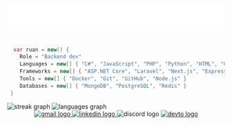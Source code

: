 <div align="center" style="width: 100%">
<img src="https://github.com/R-uan/R-uan/blob/main/typing.svg" />
<!-- Gif created with: https://github.com/denvercoder1/readme-typing-svg -->
</div>

<br/>

```csharp
  var ruan = new() {
    Role = "Backend dev"
    Languages = new[] { "C#", "JavaScript", "PHP", "Python", "HTML", "CSS", "TypeScript" },
    Frameworks = new[] { "ASP.NET Core", "Laravel", "Next.js", "Express.js", "React.js",  }
    Tools = new[] { "Docker", "Git", "GitHub", "Node.js" }
    Databases = new[] { "MongoDB", "PostgreSQL", "Redis" }
 }
```
  <img src="https://streak-stats.demolab.com?user=R-uan&locale=en&mode=weekly&theme=rose_pine&hide_border=false&border_radius=5" height="168" alt="streak graph"  />
  <img src="https://github-readme-stats.vercel.app/api/top-langs?username=R-uan&locale=en&hide_title=false&layout=compact&card_width=320&langs_count=6&theme=rose_pine&hide_border=false" height="168" alt="languages graph"  />

<br/>
<div align="center" style="width: 100%">
  <a href="mailto:rpo.lopes.dev@gmail.com" target="_blank">
    <img src="https://img.shields.io/static/v1?message=Gmail&logo=gmail&label=&color=D14836&logoColor=white&labelColor=&style=for-the-badge" height="35" alt="gmail logo"  />
  </a>
  <a href="https://www.linkedin.com/in/ruan-lopes-12041b1bb/" target="_blank">
    <img src="https://img.shields.io/static/v1?message=LinkedIn&logo=linkedin&label=&color=0077B5&logoColor=white&labelColor=&style=for-the-badge" height="35" alt="linkedin logo"  />
  </a>
  <img src="https://img.shields.io/static/v1?message=r.uan&logo=discord&label=&color=7289DA&logoColor=white&labelColor=&style=for-the-badge" height="35" alt="discord logo"  />
  <a href="https://dev.to/ruan" target="_blank">
    <img src="https://img.shields.io/static/v1?message=dev.to&logo=dev.to&label=&color=0A0A0A&logoColor=white&labelColor=&style=for-the-badge" height="35" alt="devto logo"  />
  </a>
</div>
